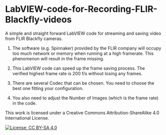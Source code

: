 # LabVIEW-code-for-Recording-FLIR-Blackfly-videos
A simple and straight forward LabVIEW code for streaming and saving video from FLIR Blackfly cameras. 

1. The software (e.g. Spinnaker) provided by the FLIR company will occupy too much network or memory when running at a high framerate. This phenomenon will result in the frame missing. 

1. This LabVIEW code can speed up the frame saving process. The verified highest frame rate is 200 f/s without losing any frames.

1. There are several Codec that can be chosen. You need to choose the best one fitting your configuration.

1. You also need to adjust the Number of Images (which is the frame rate) in the code.


This work is licensed under a Creative Commons Attribution-ShareAlike 4.0 International License.

[![License: CC BY-SA 4.0](https://img.shields.io/badge/License-CC_BY--SA_4.0-lightgrey.svg)](https://creativecommons.org/licenses/by-sa/4.0/)




